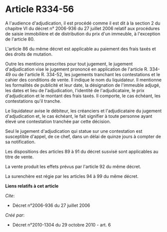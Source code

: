 # Article R334-56

A l'audience d'adjudication, il est procédé comme il est dit à la section 2 du chapitre VI du décret n° 2006-936 du 27
juillet 2006 relatif aux procédures de saisie immobilière et de distribution du prix d'un immeuble, à l'exception de
l'article 80.

L'article 86 du même décret est applicable au paiement des frais taxés et des droits de mutation. 

Outre les mentions prescrites pour tout jugement, le jugement d'adjudication vise le jugement prononcé en application de
l'article R. 334-49 ou de l'article R. 334-52, les jugements tranchant les contestations et le cahier des conditions de
vente. Il indique le nom du liquidateur. Il mentionne les formalités de publicité et leur date, la désignation de l'immeuble
adjugé, les dates et lieu de l'adjudication, l'identité de l'adjudicataire, le prix d'adjudication et le montant des frais
taxés. Il comporte, le cas échéant, les contestations qu'il tranche. 

Le liquidateur avise le débiteur, les créanciers et l'adjudicataire du jugement d'adjudication et, le cas échéant, le fait
signifier à toute personne ayant élevé une contestation tranchée par cette décision. 

Seul le jugement d'adjudication qui statue sur une contestation est susceptible d'appel, de ce chef, dans un délai de quinze
jours à compter de sa notification. 

Les dispositions des articles 89 à 91 du décret susvisé sont applicables au titre de vente. 

La vente produit les effets prévus par l'article 92 du même décret. 

La surenchère est régie par les articles 94 à 99 du même décret.

**Liens relatifs à cet article**

_Cite_:

  - Décret n°2006-936 du 27 juillet 2006

_Créé par_:

  - Décret n°2010-1304 du 29 octobre 2010 - art. 6
